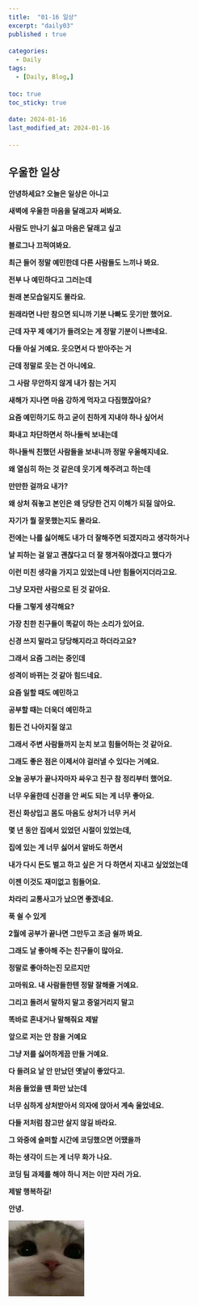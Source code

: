 ```yaml
---
title:  "01-16 일상" 
excerpt: "daily03"
published : true

categories:
  - Daily
tags:
  - [Daily, Blog,]

toc: true
toc_sticky: true
 
date: 2024-01-16
last_modified_at: 2024-01-16

---
```

## 우울한 일상

**안녕하세요? 오늘은 일상은 아니고**

**새벽에 우울한 마음을 달래고자 써봐요.**

**사람도 만나기 싫고 마음은 달래고 싶고**

**블로그나 끄적여봐요.**


**최근 들어 정말 예민한데 다른 사람들도 느끼나 봐요.**

**전부 나 예민하다고 그러는데**

**원래 본모습일지도 몰라요.**

**원래라면 나만 참으면 되니까 기분 나빠도 웃기만 했어요.**

**근데 자꾸 제 얘기가 들려오는 게 정말 기분이 나쁘네요.**

**다들 아실 거예요. 웃으면서 다 받아주는 거**

**근데 정말로 웃는 건 아니에요.**

**그 사람 무안하지 않게 내가 참는 거지**



**새해가 지나면 마음 강하게 먹자고 다짐했잖아요?**

**요즘 예민하기도 하고 굳이 친하게 지내야 하나 싶어서**

**화내고 차단하면서 하나둘씩 보내는데**

**하나둘씩 친했던 사람들을 보내니까 정말 우울해지네요.**

**왜 열심히 하는 것 같은데 웃기게 해주려고 하는데**

**만만한 걸까요 내가?**

**왜 상처 줘놓고 본인은 왜 당당한 건지 이해가 되질 않아요.**

**자기가 뭘 잘못했는지도 몰라요.**



**전에는 나를 싫어해도 내가 더 잘해주면 되겠지라고 생각하거나**

**날 피하는 걸 알고 괜찮다고 더 잘 챙겨줘야겠다고 했다가**

**이런 미친 생각을 가지고 있었는데 나만 힘들어지더라고요.**

**그냥 모자란 사람으로 된 것 같아요.**

**다들 그렇게 생각해요?**



**가장 친한 친구들이 똑같이 하는 소리가 있어요.**

**신경 쓰지 말라고 당당해지라고 하더라고요?**

**그래서 요즘 그러는 중인데**

**성격이 바뀌는 것 같아 힘드네요.**

**요즘 일할 때도 예민하고**

**공부할 때는 더욱더 예민하고**

**힘든 건 나아지질 않고**



**그래서 주변 사람들까지 눈치 보고 힘들어하는 것 같아요.**

**그래도 좋은 점은 이제서야 걸러낼 수 있다는 거예요.**

**오늘 공부가 끝나자마자 싸우고 친구 참 정리부터 했어요.**

**너무 우울한데 신경을 안 써도 되는 게 너무 좋아요.**



**전신 화상입고 몸도 마음도 상처가 너무 커서**

**몇 년 동안 집에서 있었던 시절이 있었는데,**

**집에 있는 게 너무 싫어서 알바도 하면서**

**내가 다시 돈도 벌고 하고 싶은 거 다 하면서 지내고 싶었었는데**

**이젠 이것도 재미없고 힘들어요.**

**차라리 교통사고가 났으면 좋겠네요.**

**푹 쉴 수 있게**



**2월에 공부가 끝나면 그만두고 조금 쉴까 봐요.**

**그래도 날 좋아해 주는 친구들이 많아요.**

**정말로 좋아하는진 모르지만**

**고마워요. 내 사람들한텐 정말 잘해줄 거예요.**

**그리고 돌려서 말하지 말고 중얼거리지 말고**

**똑바로 혼내거나 말해줘요 제발**



**앞으로 저는 안 참을 거예요**

**그냥 저를 싫어하게끔 만들 거예요.**

**다 들려요 날 안 만났던 옛날이 좋았다고.**

**처음 들었을 땐 화만 났는데**

**너무 심하게 상처받아서 의자에 앉아서 계속 울었네요.**

**다들 저처럼 참고만 살지 않길 바라요.**



**그 와중에 슬퍼할 시간에 코딩했으면 어땠을까**

**하는 생각이 드는 게 너무 화가 나요.**

**코딩 팀 과제를 해야 하니 저는 이만 자러 가요.**


**제발 행복하길!**

**안녕.**

<img src="/assets/images/cat_kakao.png" width="150" height="150">
